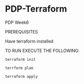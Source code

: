 # PDP-Terraform
PDP Week6

PREREQUISITES

Have terraform installed


TO RUN EXECUTE THE FOLLOWING:

```terraform init```

```terrform plan```

```terraform apply```
